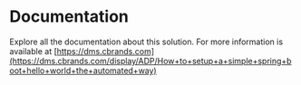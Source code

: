 # Documentation

Explore all the documentation about this solution. For more information is available at [https://dms.cbrands.com](https://dms.cbrands.com/display/ADP/How+to+setup+a+simple+spring+boot+hello+world+the+automated+way)